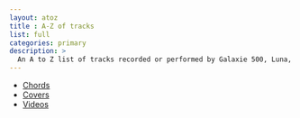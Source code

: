 ```yaml
---
layout: atoz
title : A-Z of tracks
list: full
categories: primary
description: >
  An A to Z list of tracks recorded or performed by Galaxie 500, Luna, Damon & Naomi, Dean & Britta or Dean Wareham.
---
```

<nav class="navbar">
	<ul class="nav nav-pills nav-justified primary">
	<li><a href="chords/">Chords</a></li>
	<li><a href="covers/">Covers</a></li>
	<li><a href="videos/">Videos</a></li>
	</ul>
</nav>

